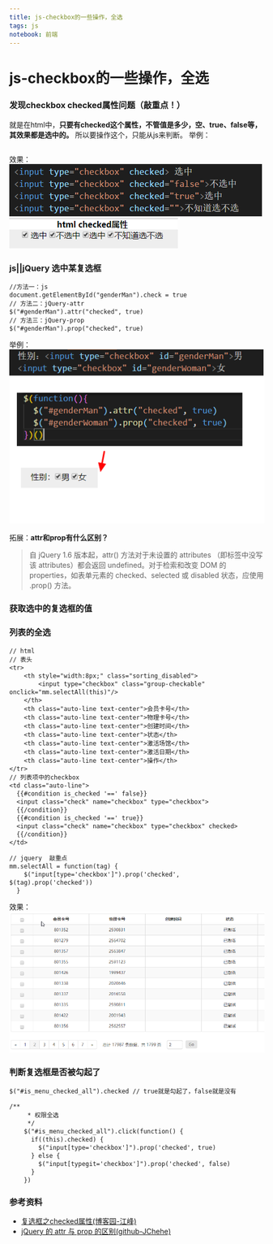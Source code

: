 ```yaml
---
title: js-checkbox的一些操作，全选
tags: js
notebook: 前端
---
```


# js-checkbox的一些操作，全选
### 发现checkbox checked属性问题（敲重点！）
就是在html中，**只要有checked这个属性，不管值是多少，空、true、false等，其效果都是选中的。**
所以要操作这个，只能从js来判断。
举例：
```
```
效果：
![](https://raw.githubusercontent.com/heihuahe/myGallery/master/noteImage/20190829144856.png)
![](https://raw.githubusercontent.com/heihuahe/myGallery/master/noteImage/20190829144915.png)

### js||jQuery 选中某复选框
```
//方法一：js
document.getElementById("genderMan").check = true
// 方法二：jQuery-attr
$("#genderMan").attr("checked", true)
// 方法三：jQuery-prop
$("#genderMan").prop("checked", true)
```
举例：
![](https://raw.githubusercontent.com/heihuahe/myGallery/master/noteImage/20190829150435.png)

拓展：**attr和prop有什么区别？**
> 自 jQuery 1.6 版本起，attr() 方法对于未设置的 attributes （即标签中没写该 attributes）都会返回 undefined。对于检索和改变 DOM 的 properties，如表单元素的 checked、selected 或 disabled 状态，应使用 .prop() 方法。


### 获取选中的复选框的值


### 列表的全选
```
// html
// 表头
<tr>
    <th style="width:8px;" class="sorting_disabled">
        <input type="checkbox" class="group-checkable" onclick="mm.selectAll(this)"/>
    </th>
    <th class="auto-line text-center">会员卡号</th>
    <th class="auto-line text-center">物理卡号</th>
    <th class="auto-line text-center">创建时间</th>
    <th class="auto-line text-center">状态</th>
    <th class="auto-line text-center">激活场馆</th>
    <th class="auto-line text-center">激活日期</th>
    <th class="auto-line text-center">操作</th>
</tr>
// 列表项中的checkbox
<td class="auto-line">
  {{#condition is_checked '==' false}}
  <input class="check" name="checkbox" type="checkbox">
  {{/condition}}
  {{#condition is_checked '==' true}}
  <input class="check" name="checkbox" type="checkbox" checked>
  {{/condition}}
</td>
```
```
// jquery  敲重点
mm.selectAll = function(tag) {
    $("input[type='checkbox']").prop('checked', $(tag).prop('checked'))
  }
```
效果：
![](https://raw.githubusercontent.com/heihuahe/myGallery/master/noteImage/checkbox-selectAll.gif)

### 判断复选框是否被勾起了
```
$("#is_menu_checked_all").checked // true就是勾起了，false就是没有
```
```
/**
     * 权限全选
     */
    $("#is_menu_checked_all").click(function() {
      if((this).checked) {
        $("input[type='checkbox']").prop('checked', true)
      } else {
        $("input[typegit='checkbox']").prop('checked', false)
      }
    })
```
### 参考资料
- [复选框之checked属性(博客园-江峰)](https://www.cnblogs.com/jf-67/p/6613898.html)
- [jQuery 的 attr 与 prop 的区别(github-JChehe)](https://github.com/JChehe/blog/blob/master/posts/jQuery%20%E7%9A%84%20attr%20%E4%B8%8E%20prop%20%E7%9A%84%E5%8C%BA%E5%88%AB.md)
